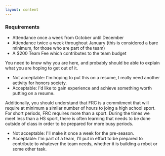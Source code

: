 ```yaml
---
layout: content
---
```



### Requirements

* Attendance once a week from October until December
* Attendance twice a week throughout January (this is considered a bare minimum, for those who are part of the team)
* A $200 Team Fee which contributes to the team budget

You need to know why you are here, and probably should be able to explain what you are hoping to get out of it. 

* Not acceptable: I'm hoping to put this on a resume, I really need another activity for honors society.
* Acceptable: I'd like to gain experience and achieve something worth putting on a resume.

Additionally, you should understand that FRC is a commitment that will require at minimum a similar number of hours
to joing a high school sport. For short periods, FRC requires more than a sport. During the times we meet less than a 
HS sport, there is often learning that needs to be done outside of class in order to be prepared for more busy periods.

* Not acceptable: I'll make it once a week for the pre-season.
* Acceptable: I'm part of a team, I'll put in effort to be prepared to contribute to whatever the team needs, 
  whether it is building a robot or some other task.